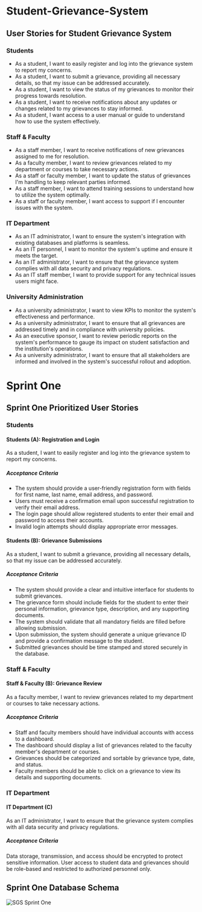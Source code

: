 # Student-Grievance-System

## User Stories for Student Grievance System

### Students
- As a student, I want to easily register and log into the grievance system to report my concerns.
- As a student, I want to submit a grievance, providing all necessary details, so that my issue can be addressed accurately.
- As a student, I want to view the status of my grievances to monitor their progress towards resolution.
- As a student, I want to receive notifications about any updates or changes related to my grievances to stay informed.
- As a student, I want access to a user manual or guide to understand how to use the system effectively.
### Staff & Faculty
-  As a staff member, I want to receive notifications of new grievances assigned to me for resolution.
- As a faculty member, I want to review grievances related to my department or courses to take necessary actions.
- As a staff or faculty member, I want to update the status of grievances I'm handling to keep relevant parties informed.
- As a staff member, I want to attend training sessions to understand how to utilize the system optimally.
- As a staff or faculty member, I want access to support if I encounter issues with the system.
### IT Department
- As an IT administrator, I want to ensure the system's integration with existing databases and platforms is seamless.
- As an IT personnel, I want to monitor the system's uptime and ensure it meets the target.
- As an IT administrator, I want to ensure that the grievance system complies with all data security and privacy regulations.
- As an IT staff member, I want to provide support for any technical issues users might face.
### University Administration
- As a university administrator, I want to view KPIs to monitor the system's effectiveness and performance.
- As a university administrator, I want to ensure that all grievances are addressed timely and in compliance with university policies.
- As an executive sponsor, I want to review periodic reports on the system's performance to gauge its impact on student satisfaction and the institution's operations.
- As a university administrator, I want to ensure that all stakeholders are informed and involved in the system's successful rollout and adoption.



# Sprint One

## Sprint One Prioritized User Stories 

### Students
#### Students (A): Registration and Login
As a student, I want to easily register and log into the grievance system to report my concerns.

##### Acceptance Criteria
- The system should provide a user-friendly registration form with fields for first name, last name, email address, and password.
- Users must receive a confirmation email upon successful registration to verify their email address.
- The login page should allow registered students to enter their email and password to access their accounts.
- Invalid login attempts should display appropriate error messages.

#### Students (B): Grievance Submissions 
As a student, I want to submit a grievance, providing all necessary details, so that my issue can be addressed accurately.

##### Acceptance Criteria
- The system should provide a clear and intuitive interface for students to submit grievances.
- The grievance form should include fields for the student to enter their personal information, grievance type, description, and any supporting documents.
- The system should validate that all mandatory fields are filled before allowing submission.
- Upon submission, the system should generate a unique grievance ID and provide a confirmation message to the student.
- Submitted grievances should be time stamped and stored securely in the database.



### Staff & Faculty 
#### Staff & Faculty (B): Grievance Review
As a faculty member, I want to review grievances related to my department or courses to take necessary actions. 

##### Acceptance Criteria
- Staff and faculty members should have individual accounts with access to a dashboard.
- The dashboard should display a list of grievances related to the faculty member's department or courses.
- Grievances should be categorized and sortable by grievance type, date, and status.
- Faculty members should be able to click on a grievance to view its details and supporting documents.


### IT Department 
#### IT Department (C)
As an IT administrator, I want to ensure that the grievance system complies with all data security and privacy regulations. 

##### Acceptance Criteria
Data storage, transmission, and access should be encrypted to protect sensitive information.
User access to student data and grievances should be role-based and restricted to authorized personnel only.

## Sprint One Database Schema 
![SGS Sprint One](https://github.com/Bahaa-Hammad/Student-Grievance-System/assets/89856041/073be02a-dc45-41f4-8c2a-fe5ccc885d04)

